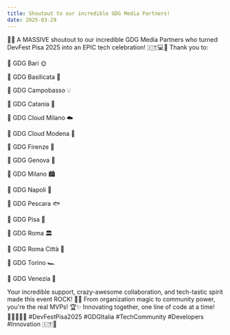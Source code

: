 ```yaml
---
title: Shoutout to our incredible GDG Media Partners!
date: 2025-03-29
---
```


🚀🎉 A MASSIVE shoutout to our incredible GDG Media Partners who turned DevFest Pisa 2025 into an EPIC tech celebration! 🇮🇹💻🌟
Thank you to:

🔹 GDG Bari 🌞

🔹 GDG Basilicata 🚀

🔹 GDG Campobasso 💡

🔹 GDG Catania 🌈

🔹 GDG Cloud Milano ☁️

🔹 GDG Cloud Modena 🌟

🔹 GDG Firenze 🐗

🔹 GDG Genova 🚢

🔹 GDG Milano 🏙️

🔹 GDG Napoli 🌋

🔹 GDG Pescara 🐟

🔹 GDG Pisa 🗼

🔹 GDG Roma 🏛️

🔹 GDG Roma Città 🍝

🔹 GDG Torino 🏎️

🔹 GDG Venezia 🚤

Your incredible support, crazy-awesome collaboration, and tech-tastic spirit made this event ROCK! 🤘💥 From organization magic to community power, you're the real MVPs! 🏆✨
Innovating together, one line of code at a time! 👩‍💻👨‍💻🔥
#DevFestPisa2025 #GDGItalia #TechCommunity #Developers #Innovation 🇮🇹🚀
